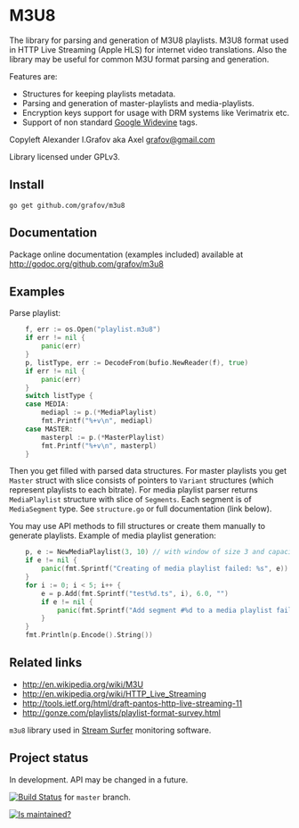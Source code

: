 M3U8
====

The library for parsing and generation of M3U8 playlists. M3U8 format used in HTTP Live Streaming (Apple HLS) for internet video translations. Also the library may be useful for common M3U format parsing and generation.

Features are:

* Structures for keeping playlists metadata.
* Parsing and generation of master-playlists and media-playlists.
* Encryption keys support for usage with DRM systems like Verimatrix etc.
* Support of non standard [Google Widevine](http://www.widevine.com) tags.

Copyleft Alexander I.Grafov aka Axel <grafov@gmail.com>

Library licensed under GPLv3.

Install
-------

	go get github.com/grafov/m3u8

Documentation
-------------

Package online documentation (examples included) available at http://godoc.org/github.com/grafov/m3u8

Examples
--------

Parse playlist:

```go
	f, err := os.Open("playlist.m3u8")
	if err != nil {
		panic(err)
	}
	p, listType, err := DecodeFrom(bufio.NewReader(f), true)
	if err != nil {
		panic(err)
	}
	switch listType {
	case MEDIA:
	    mediapl := p.(*MediaPlaylist)
		fmt.Printf("%+v\n", mediapl)
	case MASTER:
	    masterpl := p.(*MasterPlaylist)
		fmt.Printf("%+v\n", masterpl)
	}

```

Then you get filled with parsed data structures. For master playlists you get ``Master`` struct with slice consists of pointers to ``Variant`` structures (which represent playlists to each bitrate).
For media playlist parser returns ``MediaPlaylist`` structure with slice of ``Segments``. Each segment is of ``MediaSegment`` type.
See ``structure.go`` or full documentation (link below).

You may use API methods to fill structures or create them manually to generate playlists. Example of media playlist generation:

```go
	p, e := NewMediaPlaylist(3, 10) // with window of size 3 and capacity 10
	if e != nil {
		panic(fmt.Sprintf("Creating of media playlist failed: %s", e))
	}
	for i := 0; i < 5; i++ {
		e = p.Add(fmt.Sprintf("test%d.ts", i), 6.0, "")
		if e != nil {
			panic(fmt.Sprintf("Add segment #%d to a media playlist failed: %s", i, e))
		}
	}
	fmt.Println(p.Encode().String())
```

Related links
-------------

* http://en.wikipedia.org/wiki/M3U
* http://en.wikipedia.org/wiki/HTTP_Live_Streaming
* http://tools.ietf.org/html/draft-pantos-http-live-streaming-11
* http://gonze.com/playlists/playlist-format-survey.html

`m3u8` library used in [Stream Surfer](http://streamsurfer.org) monitoring software.

Project status
--------------

In development. API may be changed in a future.

[![Build Status](https://travis-ci.org/grafov/m3u8.png?branch=master)](https://travis-ci.org/grafov/m3u8) for `master` branch.

[![Is maintained?](http://stillmaintained.com/grafov/m3u8.png)](http://stillmaintained.com/grafov/m3u8)
